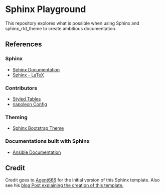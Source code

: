 # Sphinx Playground

This repository explores what is possible when using Sphinx and sphinx_rtd_theme to create ambitious documentation.

## References

### Sphinx

- [Sphinx Documentation](https://www.sphinx-doc.org/en/master/contents.html)
- [Sphinx - LaTeX](https://www.sphinx-doc.org/en/master/latex.html)

### Contributors

- [Styled Tables](https://cloud-sptheme.readthedocs.io/en/latest/lib/cloud_sptheme.ext.table_styling.html)
- [napoleon Config](https://sphinxcontrib-napoleon.readthedocs.io/en/latest/sphinxcontrib.napoleon.html#sphinxcontrib.napoleon.Config)

### Theming

- [Sphinx Bootstrap Theme](https://github.com/ryan-roemer/sphinx-bootstrap-theme)

### Documentations built with Sphinx

- [Ansible Documentation](https://github.com/ansible/ansible/tree/devel/docs/docsite/)

## Credit

Credit goes to [Agent666](https://github.com/Agent6-6-6) for the initial version of this Sphinx template. Also see his [blog Post explaining the creation of this template.](https://engineervsheep.com/2019/parabola-8/)
